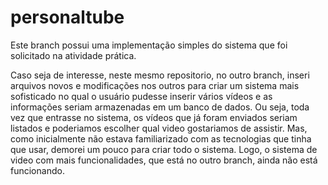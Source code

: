 # personaltube

Este branch possui uma implementação simples do sistema que foi solicitado na atividade prática.

Caso seja de interesse, neste mesmo repositorio, no outro branch, inseri arquivos novos e modificações nos outros para criar um sistema mais sofisticado no qual o usuário pudesse inserir vários vídeos e as informações seriam armazenadas em um banco de dados. Ou seja, toda vez que entrasse no sistema, os vídeos que já foram enviados seriam listados e poderiamos escolher qual video gostariamos de assistir. Mas, como inicialmente não estava familiarizado com as tecnologias que tinha que usar, demorei um pouco para criar todo o sistema. Logo, o sistema de video com mais funcionalidades, que está no outro branch, ainda não está funcionando.
